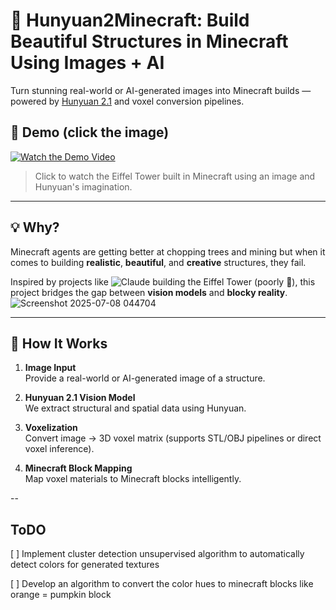 # 🗼 Hunyuan2Minecraft: Build Beautiful Structures in Minecraft Using Images + AI

Turn stunning real-world or AI-generated images into Minecraft builds — powered by [Hunyuan 2.1](https://github.com/Tencent-Hunyuan/Hunyuan3D-2.1/) and voxel conversion pipelines.

## 🎥 Demo (click the image)

[![Watch the Demo Video](https://github.com/user-attachments/assets/51702fa5-feee-41c5-9100-948e25c3bff5)](https://odysee.com/@rushi:2/eiffiel-tower-hunyuan2.1:9)
> Click to watch the Eiffel Tower built in Minecraft using an image and Hunyuan's imagination.

---

## 💡 Why?

Minecraft agents are getting better at chopping trees and mining but when it comes to building **realistic**, **beautiful**, and **creative** structures, they fail.

Inspired by projects like ![Claude building the Eiffel Tower (poorly 😬)](https://www.reddit.com/r/mcp/comments/1jgicku/claudes_building_the_eiffel_tower_in_realtime/), this project bridges the gap between **vision models** and **blocky reality**.
![Screenshot 2025-07-08 044704](https://github.com/user-attachments/assets/be7f1b4b-6659-4d13-a753-7cdf7ea715c1)


---

## 🧠 How It Works

1. **Image Input**  
   Provide a real-world or AI-generated image of a structure.

2. **Hunyuan 2.1 Vision Model**  
   We extract structural and spatial data using Hunyuan.

3. **Voxelization**  
   Convert image → 3D voxel matrix (supports STL/OBJ pipelines or direct voxel inference).

4. **Minecraft Block Mapping**  
   Map voxel materials to Minecraft blocks intelligently.


-- 

## ToDO 

[ ] Implement cluster detection unsupervised algorithm to automatically detect colors for generated textures

[ ] Develop an algorithm to convert the color hues to minecraft blocks like orange = pumpkin block
